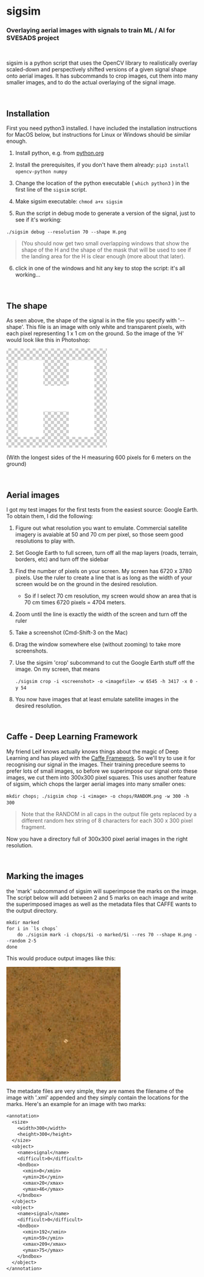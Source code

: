 # sigsim

### Overlaying aerial images with signals to train ML / AI for SVESADS project

&nbsp;

sigsim is a python script that uses the OpenCV library to realistically overlay scaled-down and perspectively shifted versions of a given signal shape onto aerial images. It has subcommands to crop images, cut them into many smaller images, and to do the actual overlaying of the signal image. 

&nbsp;

## Installation

First you need python3 installed. I have included the installation instructions for MacOS below, but instructions for Linux or Windows should be similar enough.

1. Install python, e.g. from [python.org](https://www.python.org/downloads/)

2. Install the prerequisites, if you don't have them already: `pip3 install opencv-python numpy`

3. Change the location of the python executable ( `which python3` ) in the first line of the `sigsim` script.

4. Make sigsim executable: `chmod a+x sigsim` 

5. Run the script in debug mode to generate a version of the signal, just to see if it's working:

  `./sigsim debug --resolution 70 --shape H.png` 

  >(You should now get two small overlapping windows that show the shape of the H and the shape of the mask that will be used to see if the landing area for the H is clear enough (more about that later).
  
6. click in one of the windows and hit any key to stop the script: it's all working...


&nbsp;

## The shape

As seen above, the shape of the signal is in the file you specify with '--shape'. This file is an image with only white and transparent pixels, with each pixel representing 1 x 1 cm on the ground. So the image of the 'H' would look like this in Photoshop:

![](images/H-in-PS.png)

(With the longest sides of the H measuring 600 pixels for 6 meters on the ground)


&nbsp;

## Aerial images

I got my test images for the first tests from the easiest source: Google Earth. To obtain them, I did the following:

1. Figure out what resolution you want to emulate. Commercial satellite imagery is avaiable at 50 and 70 cm per pixel, so those seem good resolutions to play with.

2. Set Google Earth to full screen, turn off all the map layers (roads, terrain, borders, etc) and turn off the sidebar

3. Find the number of pixels on your screen. My screen has 6720 x 3780 pixels. Use the ruler to create a line that is as long as the width of your screen would be on the ground in the desired resolution.
	* So if I select 70 cm resolution, my screen would show an area that is 70 cm times 6720 pixels = 4704 meters.
	
4. Zoom until the line is exactly the width of the screen and turn off the ruler

5. Take a screenshot (Cmd-Shift-3 on the Mac)

6. Drag the window somewhere else (without zooming) to take more screenshots.

7. Use the sigsim 'crop' subcommand to cut the Google Earth stuff off the image. On my screen, that means

	`./sigsim crop -i <screenshot> -o <imagefile> -w 6545 -h 3417 -x 0 -y 54`
	
8. You now have images that at least emulate satellite images in the desired resolution.


&nbsp;

## Caffe - Deep Learning Framework

My friend Leif knows actually knows things about the magic of Deep Learning and has played with the [Caffe Framework](https://caffe.berkeleyvision.org/). So we'll try to use it for recognising our signal in the images. Their training precedure seems to prefer lots of small images, so before we superimpose our signal onto these images, we cut them into 300x300 pixel squares. This uses another feature of sigsim, which chops the larger aerial images into many smaller ones:

`mkdir chops; ./sigsim chop -i <image> -o chops/RANDOM.png -w 300 -h 300`

> Note that the RANDOM in all caps in the output file gets replaced by a different random hex string of 8 characters for each 300 x 300 pixel fragment.

Now you have a directory full of 300x300 pixel aerial images in the right resolution.


&nbsp;

## Marking the images

the 'mark' subcommand of sigsim will superimpose the marks on the image. The script below will add between 2 and 5 marks on each image and write the superimposed images as well as the metadata files that CAFFE wants to the output directory.

```
mkdir marked
for i in `ls chops`
	do ./sigsim mark -i chops/$i -o marked/$i --res 70 --shape H.png --random 2-5
done
```

This would produce output images like this:

![](images/testout.png)

The metadate files are very simple, they are names the filename of the image with '.xml' appended and they simply contain the locations for the marks. Here's an example for an image with two marks:

```
<annotation>
  <size>
    <width>300</width>
    <height>300</height>
  </size>
  <object>
    <name>signal</name>
    <difficult>0</difficult>
    <bndbox>
      <xmin>0</xmin>
      <ymin>26</ymin>
      <xmax>20</xmax>
      <ymax>46</ymax>
    </bndbox>
  </object>
  <object>
    <name>signal</name>
    <difficult>0</difficult>
    <bndbox>
      <xmin>192</xmin>
      <ymin>59</ymin>
      <xmax>209</xmax>
      <ymax>75</ymax>
    </bndbox>
  </object>
</annotation>
```

